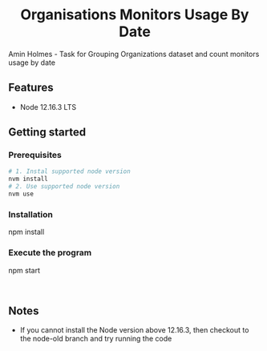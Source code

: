 <h1 align="center"><strong>Organisations Monitors Usage By Date</strong></h1>

Amin Holmes - Task for Grouping Organizations dataset and count monitors usage by date

## Features

- Node 12.16.3 LTS

## Getting started

### Prerequisites

```sh
# 1. Instal supported node version
nvm install
# 2. Use supported node version
nvm use
```

### Installation
npm install


### Execute the program
npm start

<br>

## Notes

- If you cannot install the Node version above 12.16.3, then checkout to the node-old branch and try running the code
